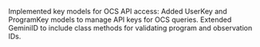 Implemented key models for OCS API access: Added UserKey and ProgramKey models to manage API keys for OCS queries. Extended GeminiID to include class methods for validating program and observation IDs.
